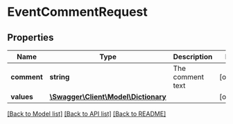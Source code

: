 # EventCommentRequest

## Properties
Name | Type | Description | Notes
------------ | ------------- | ------------- | -------------
**comment** | **string** | The comment text | [optional] 
**values** | [**\Swagger\Client\Model\Dictionary**](Dictionary.md) |  | [optional] 

[[Back to Model list]](../README.md#documentation-for-models) [[Back to API list]](../README.md#documentation-for-api-endpoints) [[Back to README]](../README.md)


